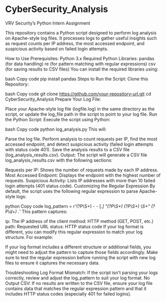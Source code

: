 # CyberSecurity_Analysis
VRV Security’s Python Intern Assignment

This repository contains a Python script designed to perform log analysis on Apache-style log files. It processes logs to gather useful insights such as request counts per IP address, the most accessed endpoint, and suspicious activity based on failed login attempts.

How to Use
Prerequisites:
Python 3.x
Required Python Libraries:
pandas (for data handling)
re (for pattern matching with regular expressions)
csv (for saving results to CSV files)
You can install the required libraries using:

bash
Copy code
pip install pandas
Steps to Run the Script:
Clone this Repository:

bash
Copy code
git clone https://github.com/your-repository-url.git
cd CyberSecurity_Analysis
Prepare Your Log File:

Place your Apache-style log file (logfile.log) in the same directory as the script, or update the log_file path in the script to point to your log file.
Run the Python Script: Execute the script using Python:

bash
Copy code
python log_analysis.py
This will:

Parse the log file.
Perform analysis to count requests per IP, find the most accessed endpoint, and detect suspicious activity (failed login attempts with status code 401).
Save the analysis results to a CSV file (log_analysis_results.csv).
Output:
The script will generate a CSV file log_analysis_results.csv with the following sections:

Requests per IP: Shows the number of requests made by each IP address.
Most Accessed Endpoint: Displays the endpoint with the highest number of requests.
Suspicious Activity: Lists IP addresses with more than 10 failed login attempts (401 status code).
Customizing the Regular Expression
By default, the script uses the following regular expression to parse Apache-style logs:

python
Copy code
log_pattern = r'(?P<ip>\S+) - - \[.*\] "(?P<method>\S+) (?P<path>\S+) \S+" (?P<status>\d+) .*'
This pattern captures:

ip: The IP address of the client
method: HTTP method (GET, POST, etc.)
path: Requested URL
status: HTTP status code
If your log format is different, you can modify this regular expression to match your log structure. For example:

If your log format includes a different structure or additional fields, you might need to adjust the pattern to capture those fields accordingly.
Make sure to test the regular expression before running the script with new log files to ensure it captures the necessary data.

Troubleshooting
Log Format Mismatch: If the script isn't parsing your logs correctly, review and adjust the log_pattern to suit your log format.
No Output CSV: If no results are written to the CSV file, ensure your log file contains data that matches the regular expression pattern and that it includes HTTP status codes (especially 401 for failed logins).